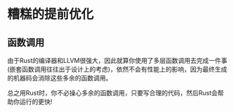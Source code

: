 # 糟糕的提前优化


## 函数调用
由于Rust的编译器和LLVM很强大，因此就算你使用了多层函数调用去完成一件事(嵌套函数调用往往出于设计上的考虑)，依然不会有性能上的影响，因为最终生成的机器码会消除这些多余的函数调用。

总之用Rust时，你不必操心多余的函数调用，只要写合理的代码，然后Rust会帮助你运行的更快!